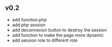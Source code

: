 ## v0.2

- add function.php
- add php session 
- add deconnexion button to destroy the session
- add function to make the page more dynamic
- add session role to different role